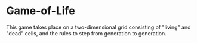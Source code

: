 # Game-of-Life
This game takes place on a two-dimensional grid consisting of "living" and "dead" cells, and the rules to step from generation to generation.
